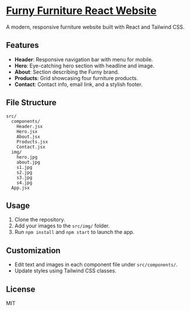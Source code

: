 # [Furny Furniture React Website](https://furny-dggj.vercel.app/)

A modern, responsive furniture website built with React and Tailwind CSS.

## Features

- **Header**: Responsive navigation bar with menu for mobile.
- **Hero**: Eye-catching hero section with headline and image.
- **About**: Section describing the Furny brand.
- **Products**: Grid showcasing four furniture products.
- **Contact**: Contact info, email link, and a stylish footer.

## File Structure

```
src/
  components/
    Header.jsx
    Hero.jsx
    About.jsx
    Products.jsx
    Contact.jsx
  img/
    hero.jpg
    about.jpg
    s1.jpg
    s2.jpg
    s3.jpg
    s4.jpg
  App.jsx
```

## Usage

1. Clone the repository.
2. Add your images to the `src/img/` folder.
3. Run `npm install` and `npm start` to launch the app.

## Customization

- Edit text and images in each component file under `src/components/`.
- Update styles using Tailwind CSS classes.

## License

MIT

